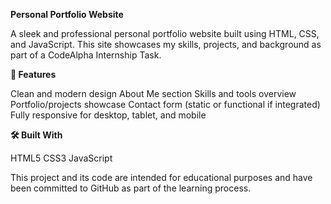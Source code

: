 **Personal Portfolio Website**

A sleek and professional personal portfolio website built using HTML, CSS, and JavaScript. This site showcases my skills, projects, and background as part of a CodeAlpha Internship Task.

**📌 Features**

   Clean and modern design
   About Me section
   Skills and tools overview
   Portfolio/projects showcase
   Contact form (static or functional if integrated)
   Fully responsive for desktop, tablet, and mobile

**🛠️ Built With**

   HTML5
   CSS3
   JavaScript
   
This project and its code are intended for educational purposes and have been committed to GitHub as part of the learning process.

